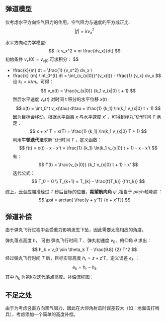 

## 弹道模型

仅考虑水平方向空气阻力的作用，空气阻力与速度的平方成正比: 
$$
|f| = k v_x^2
$$


水平方向动力学模型:
$$
-k v_x^2 = m \frac{dv_x}{dt}
$$
初始条件 $v_x(0) = v_{x|0}$ 可求积分：
$$
- \frac{k}{m} dt = \frac{1} {v_x^2} dv_x 
\\
- \frac{k} {m} \int_0^{t} dt 
= 
\int_{v_{x|0}}^{v_x(t)} - \frac{1} {v_x} dv_x
$$
设 $k_1 = k / m$。可得：
$$
v_x(t) = \frac{v_{x|0}} {k_1 v_{x|0} t + 1}
$$
然后水平速度 $v_x(t)$ 对时间 t 积分的水平位移 $x(t)$ :
$$
x(t) = \int_0^t v_x(\tau) d\tau = \frac{1} {k_1} \ln(k_1 v_{x|0} t + 1)
$$
因为目标会移动，根据水平距离 $x$ 与水平速度 $x'$ ，可得到弹丸飞行时间 $T$ 满足：
$$
x + x' T = x(T) = \frac{1} {k_1} \ln(k_1 v_{x|0} T + 1)
$$
利用**牛顿迭代法**求解飞行时间 $T$ ，定义函数：
$$
f(t) = x(t) - x - x't
= 
\frac{1} {k_1} \ln(k_1 v_{x|0} t + 1) - x - x't
$$
有：
$$
f'(t) = \frac{v_{x|0}} {k_1 v_{x|0} t + 1} - x'
$$
迭代公式：
$$
T_0 = 0 \\
T_{k+1} = T_{k} - \frac{f(T_k)} {f'(t_k)}
$$


综上，云台应瞄准经过 $T$ 秒后目标的位置，**期望航向角** $\psi$ ,相当于 $pitch轴角度$ ：
$$
\psi = arctan( \frac{y + y'T} {x + x'T})
$$

## 弹道补偿

由于弹丸飞行过程中会受重力影响发生下坠，因此需要太高相应的角度。

弹丸落点高度 $h$， 可由 弹丸飞行时间 $T$ 、弹丸初速度 $v_0$、俯仰角 $\theta$ 求出：
$$
h_k = v_0 \sin \theta_k T - \frac{9.8} {2} T^2 
$$
经过弹丸飞行时间 $T$ 后，目标实际高度 $h_r = z + z' T$，定义误差 $e_k$ ：
$$
e_k = h_r - h_k
$$
其中 $h_k$ 为第k次迭代落点高度。补偿流程图：





## 不足之处

由于为考虑竖直方向空气阻力，因此在大仰角射击时误差较大（如：地面击打哨兵），考虑添加一个简单的高度补偿。
